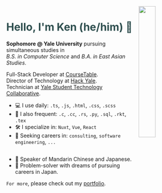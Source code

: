 <!-- If you're reading this, here is a wonderful anime recommendation: Suzume no Tojimari -->

<img src="https://github.com/kentng01/kentng01/assets/57498837/617f32fb-0121-465c-aac1-fe7f887c551d" align="right" width="30%" />

# <span style="color: DarkSlateGrey">Hello, I'm Ken (he/him) 👋 </span>

**Sophomore @ Yale University** pursuing simultaneous studies in<br>
*B.S. in Computer Science* and *B.A. in East Asian Studies*.

Full-Stack Developer at [CourseTable](https://coursetable.com/).<br>
Director of Technology at [Hack Yale](https://yhack.org/).<br>
Technician at [Yale Student Technology Collaborative](https://studenttechnology.yale.edu/student-resources/about-stc).<br>

  - 💻 I use daily: `.ts`, `.js`, `.html`, `.css`, `.scss`
  - 🔌 I also frequent: `.c`, `.cc`, `.rs`, `.py`, `.sql`, `.rkt`, `.tex`
  - 🛠️ I specialize in: `Nuxt`, `Vue`, `React`
  - 🔭 Seeking careers in: `consulting`, `software engineering`, `...`

##

  - 🏯 Speaker of Mandarin Chinese and Japanese.
  - 🌠 Problem-solver with dreams of pursuing careers in Japan.  

`For more`, please check out my [portfolio](https://kenneru.netlify.app/).

<!--
**kentng01/kentng01** is a ✨ _special_ ✨ repository because 
its `README.md` (this file) appears on your GitHub profile.

Here are some ideas to get you started:
- 🔭 I’m currently working on ...
- 🌱 I’m currently learning ...
- 👯 I’m looking to collaborate on ...
- 🤔 I’m looking for help with ...
- 💬 Ask me about ...
- 📫 How to reach me: ...
- 😄 Pronouns: ...
- ⚡ Fun fact: ...
-->
